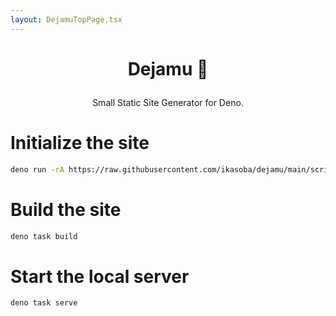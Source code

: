 ```yaml
---
layout: DejamuTopPage.tsx
---
```


<h1>
  <p align="center">
  Dejamu 🛌
  </p>
</h1>

<p align="center">
Small Static Site Generator for Deno.
</p>

# Initialize the site
```sh
deno run -rA https://raw.githubusercontent.com/ikasoba/dejamu/main/scripts/init.ts
```

# Build the site
```sh
deno task build
```

# Start the local server
```sh
deno task serve
```